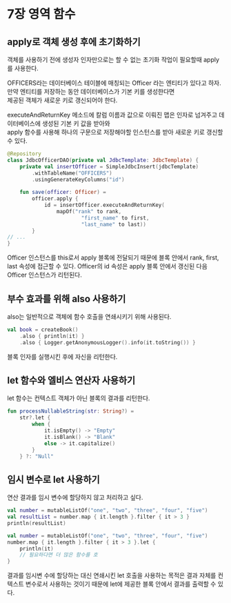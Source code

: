 # 7장 영역 함수

## apply로 객체 생성 후에 초기화하기

객체를 사용하기 전에 생성자 인자만으로는 할 수 없는 초기화 작업이 필요할때 apply를 사용한다.

OFFICERS라는 데이터베이스 테이블에 매칭되는 Officer 라는 엔티티가 있다고 하자.  
만약 엔티티를 저장하는 동안 데이터베이스가 기본 키를 생성한다면  
제공된 객체가 새로운 키로 갱신되어야 한다.

executeAndReturnKey 메소드에 칼럼 이름과 값으로 이뤄진 맵은 인자로 넘겨주고 데이터베이스에 생성된 기본 키 값을 받아와  
apply 함수를 사용해 하나의 구문으로 저장해야할 인스턴스를 받아 새로운 키로 갱신할 수 있다.

```kotlin
@Repository
class JdbcOfficerDAO(private val JdbcTemplate: JdbcTemplate) {
    private val insertOfficer = SimpleJdbcInsert(jdbcTemplate)
        .withTableName("OFFICERS")
        .usingGenerateKeyColumns("id")
        
    fun save(officer: Officer) =
        officer.apply {
            id = insertOfficer.executeAndReturnKey(
                mapOf("rank" to rank,
                        "first_name" to first,
                        "last_name" to last))
        }
// ...
}
```

Officer 인스턴스를 this로서 apply 블록에 전달되기 때문에 블록 안에서 rank, first, last 속성에 접근할 수 있다. Officer의 id 속성은 apply 블록 안에서 갱신된 다음 Officer 인스턴스가 리턴된다.

## 부수 효과를 위해 also 사용하기

also는 일반적으로 객체에 함수 호출을 연쇄시키기 위해 사용된다.

```kotlin
val book = createBook()
    .also { println(it) }
    .also { Logger.getAnonymousLogger().info(it.toString()) }
```

블록 인자를 실행시킨 후에 자신을 리턴한다.

## let 함수와 엘비스 연산자 사용하기

let 함수는 컨텍스트 객체가 아닌 블록의 결과를 리턴한다.

```kotlin
fun processNullableString(str: String?) =
    str?.let {
        when {
            it.isEmpty() -> "Empty"
            it.isBlank() -> "Blank"
            else -> it.capitalize()
        }
    } ?: "Null"
```

## 임시 변수로 let 사용하기

연산 결과를 임시 변수에 할당하지 않고 처리하고 싶다.

```kotlin
val number = mutableListOf("one", "two", "three", "four", "five")
val resultList = number.map { it.length }.filter { it > 3 }
println(resultList)
```

```kotlin
val number = mutableListOf("one", "two", "three", "four", "five")
number.map { it.length }.filter { it > 3 }.let {
    println(it)
    // 필요하다면 더 많은 함수를 호
}
```

결과를 임시변 수에 할당하는 대신 연쇄시킨 let 호출을 사용하는 목적은 결과 자체를 컨텍스트 변수로서 사용하는 것이기 때문에 let에 제공한 블록 안에서 결과를 출력할 수 있다.

